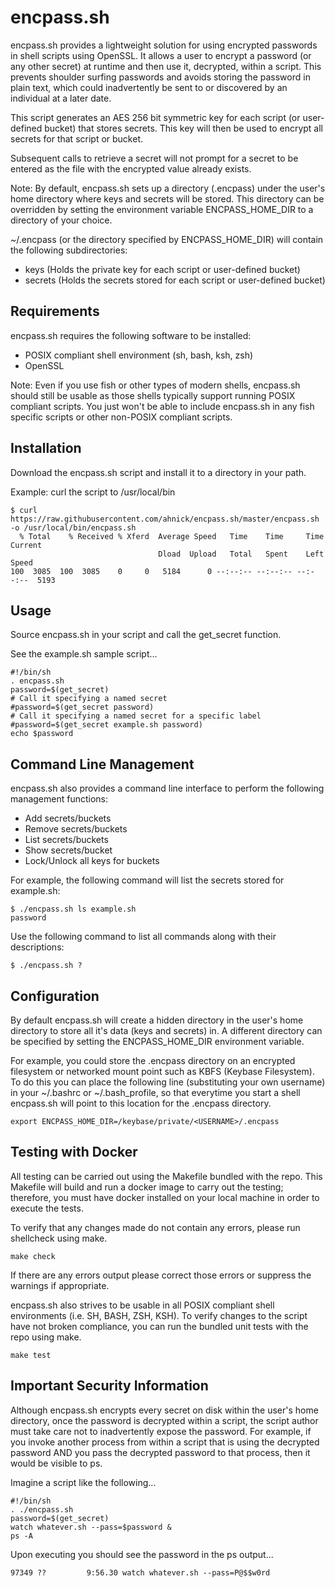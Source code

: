 # encpass.sh

encpass.sh provides a lightweight solution for using encrypted passwords in shell scripts using OpenSSL. It allows a user to encrypt a password (or any other secret) at runtime and then use it, decrypted, within a script. This prevents shoulder surfing passwords and avoids storing the password in plain text, which could inadvertently be sent to or discovered by an individual at a later date.

This script generates an AES 256 bit symmetric key for each script (or user-defined bucket) that stores secrets. This key will then be used to encrypt all secrets for that script or bucket.

Subsequent calls to retrieve a secret will not prompt for a secret to be entered as the file with the encrypted value already exists.

Note: By default, encpass.sh sets up a directory (.encpass) under the user's home directory where keys and secrets will be stored.  This directory can be overridden by setting the environment variable ENCPASS_HOME_DIR to a directory of your choice.

~/.encpass (or the directory specified by ENCPASS_HOME_DIR) will contain the following subdirectories:

* keys (Holds the private key for each script or user-defined bucket)
* secrets (Holds the secrets stored for each script or user-defined bucket)

## Requirements

encpass.sh requires the following software to be installed:

* POSIX compliant shell environment (sh, bash, ksh, zsh)
* OpenSSL

Note: Even if you use fish or other types of modern shells, encpass.sh should still be usable as those shells typically support running POSIX compliant scripts.  You just won't be able to include encpass.sh in any fish specific scripts or other non-POSIX compliant scripts.

## Installation

Download the encpass.sh script and install it to a directory in your path.

Example: curl the script to /usr/local/bin
```
$ curl https://raw.githubusercontent.com/ahnick/encpass.sh/master/encpass.sh -o /usr/local/bin/encpass.sh
  % Total    % Received % Xferd  Average Speed   Time    Time     Time  Current
                                 Dload  Upload   Total   Spent    Left  Speed
100  3085  100  3085    0     0   5184      0 --:--:-- --:--:-- --:--:--  5193
```

## Usage

Source encpass.sh in your script and call the get_secret function.

See the example.sh sample script...
```
#!/bin/sh
. encpass.sh
password=$(get_secret)
# Call it specifying a named secret
#password=$(get_secret password)
# Call it specifying a named secret for a specific label
#password=$(get_secret example.sh password)
echo $password
```

## Command Line Management

encpass.sh also provides a command line interface to perform the following management functions:
- Add secrets/buckets
- Remove secrets/buckets
- List secrets/buckets
- Show secrets/bucket
- Lock/Unlock all keys for buckets

For example, the following command will list the secrets stored for example.sh:
```
$ ./encpass.sh ls example.sh
password
```

Use the following command to list all commands along with their descriptions:
```
$ ./encpass.sh ?
```

## Configuration
By default encpass.sh will create a hidden directory in the user's home directory to store all it's data (keys and secrets) in.  A different directory can be specified by setting the ENCPASS_HOME_DIR environment variable.

For example, you could store the .encpass directory on an encrypted filesystem or networked mount point such as KBFS (Keybase Filesystem).  To do this you can place the following line (substituting your own username) in your ~/.bashrc or ~/.bash_profile, so that everytime you start a shell encpass.sh will point to this location for the .encpass directory.
```
export ENCPASS_HOME_DIR=/keybase/private/<USERNAME>/.encpass
```

## Testing with Docker
All testing can be carried out using the Makefile bundled with the repo.  This Makefile will build and run a docker image to carry out the testing; therefore, you must have docker installed on your local machine in order to execute the tests.

To verify that any changes made do not contain any errors, please run shellcheck using make.
```
make check
```
If there are any errors output please correct those errors or suppress the warnings if appropriate. 

encpass.sh also strives to be usable in all POSIX compliant shell environments (i.e. SH, BASH, ZSH, KSH).  To verify changes to the script have not broken compliance, you can run the bundled unit tests with the repo using make. 
```
make test
```

## Important Security Information

Although encpass.sh encrypts every secret on disk within the user's home directory, once the password is decrypted within a script, the script author must take care not to inadvertently expose the password. For example, if you invoke another process from within a script that is using the decrypted password AND you pass the decrypted password to that process, then it would be visible to ps.

Imagine a script like the following...
```
#!/bin/sh
. ./encpass.sh
password=$(get_secret)
watch whatever.sh --pass=$password &
ps -A
```

Upon executing you should see the password in the ps output...
```
97349 ??         9:56.30 watch whatever.sh --pass=P@$$w0rd
```
